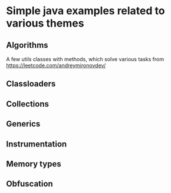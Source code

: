 # Simple java examples related to various themes

## Algorithms

A few utils classes with methods, which solve various tasks from <a>https://leetcode.com/andreymironovdev/</a>

## Classloaders

## Collections

## Generics

## Instrumentation

## Memory types

## Obfuscation
